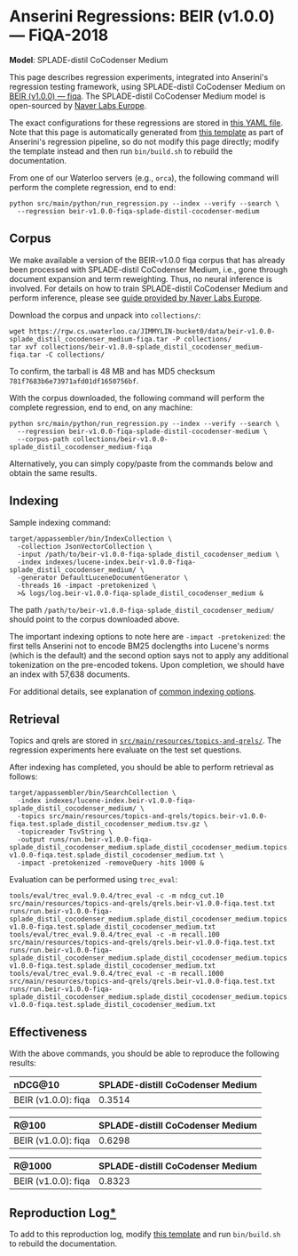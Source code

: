 # Anserini Regressions: BEIR (v1.0.0) &mdash; FiQA-2018

**Model**: SPLADE-distil CoCodenser Medium

This page describes regression experiments, integrated into Anserini's regression testing framework, using SPLADE-distil CoCodenser Medium on [BEIR (v1.0.0) &mdash; fiqa](http://beir.ai/).
The SPLADE-distil CoCodenser Medium model is open-sourced by [Naver Labs Europe](https://europe.naverlabs.com/research/machine-learning-and-optimization/splade-models).

The exact configurations for these regressions are stored in [this YAML file](../src/main/resources/regression/beir-v1.0.0-fiqa-splade-distil-cocodenser-medium.yaml).
Note that this page is automatically generated from [this template](../src/main/resources/docgen/templates/beir-v1.0.0-fiqa-splade-distil-cocodenser-medium.template) as part of Anserini's regression pipeline, so do not modify this page directly; modify the template instead and then run `bin/build.sh` to rebuild the documentation.

From one of our Waterloo servers (e.g., `orca`), the following command will perform the complete regression, end to end:

```
python src/main/python/run_regression.py --index --verify --search \
  --regression beir-v1.0.0-fiqa-splade-distil-cocodenser-medium
```

## Corpus

We make available a version of the BEIR-v1.0.0 fiqa corpus that has already been processed with SPLADE-distil CoCodenser Medium, i.e., gone through document expansion and term reweighting.
Thus, no neural inference is involved.
For details on how to train SPLADE-distil CoCodenser Medium and perform inference, please see [guide provided by Naver Labs Europe](https://github.com/naver/splade/tree/main/anserini_evaluation).

Download the corpus and unpack into `collections/`:

```
wget https://rgw.cs.uwaterloo.ca/JIMMYLIN-bucket0/data/beir-v1.0.0-splade_distil_cocodenser_medium-fiqa.tar -P collections/
tar xvf collections/beir-v1.0.0-splade_distil_cocodenser_medium-fiqa.tar -C collections/
```

To confirm, the tarball is 48 MB and has MD5 checksum `781f7683b6e73971afd01df1650756bf`.

With the corpus downloaded, the following command will perform the complete regression, end to end, on any machine:

```
python src/main/python/run_regression.py --index --verify --search \
  --regression beir-v1.0.0-fiqa-splade-distil-cocodenser-medium \
  --corpus-path collections/beir-v1.0.0-splade_distil_cocodenser_medium-fiqa
```

Alternatively, you can simply copy/paste from the commands below and obtain the same results.

## Indexing

Sample indexing command:

```
target/appassembler/bin/IndexCollection \
  -collection JsonVectorCollection \
  -input /path/to/beir-v1.0.0-fiqa-splade_distil_cocodenser_medium \
  -index indexes/lucene-index.beir-v1.0.0-fiqa-splade_distil_cocodenser_medium/ \
  -generator DefaultLuceneDocumentGenerator \
  -threads 16 -impact -pretokenized \
  >& logs/log.beir-v1.0.0-fiqa-splade_distil_cocodenser_medium &
```

The path `/path/to/beir-v1.0.0-fiqa-splade_distil_cocodenser_medium/` should point to the corpus downloaded above.

The important indexing options to note here are `-impact -pretokenized`: the first tells Anserini not to encode BM25 doclengths into Lucene's norms (which is the default) and the second option says not to apply any additional tokenization on the pre-encoded tokens.
Upon completion, we should have an index with 57,638 documents.

For additional details, see explanation of [common indexing options](common-indexing-options.md).

## Retrieval

Topics and qrels are stored in [`src/main/resources/topics-and-qrels/`](../src/main/resources/topics-and-qrels/).
The regression experiments here evaluate on the test set questions.

After indexing has completed, you should be able to perform retrieval as follows:

```
target/appassembler/bin/SearchCollection \
  -index indexes/lucene-index.beir-v1.0.0-fiqa-splade_distil_cocodenser_medium/ \
  -topics src/main/resources/topics-and-qrels/topics.beir-v1.0.0-fiqa.test.splade_distil_cocodenser_medium.tsv.gz \
  -topicreader TsvString \
  -output runs/run.beir-v1.0.0-fiqa-splade_distil_cocodenser_medium.splade_distil_cocodenser_medium.topics.beir-v1.0.0-fiqa.test.splade_distil_cocodenser_medium.txt \
  -impact -pretokenized -removeQuery -hits 1000 &
```

Evaluation can be performed using `trec_eval`:

```
tools/eval/trec_eval.9.0.4/trec_eval -c -m ndcg_cut.10 src/main/resources/topics-and-qrels/qrels.beir-v1.0.0-fiqa.test.txt runs/run.beir-v1.0.0-fiqa-splade_distil_cocodenser_medium.splade_distil_cocodenser_medium.topics.beir-v1.0.0-fiqa.test.splade_distil_cocodenser_medium.txt
tools/eval/trec_eval.9.0.4/trec_eval -c -m recall.100 src/main/resources/topics-and-qrels/qrels.beir-v1.0.0-fiqa.test.txt runs/run.beir-v1.0.0-fiqa-splade_distil_cocodenser_medium.splade_distil_cocodenser_medium.topics.beir-v1.0.0-fiqa.test.splade_distil_cocodenser_medium.txt
tools/eval/trec_eval.9.0.4/trec_eval -c -m recall.1000 src/main/resources/topics-and-qrels/qrels.beir-v1.0.0-fiqa.test.txt runs/run.beir-v1.0.0-fiqa-splade_distil_cocodenser_medium.splade_distil_cocodenser_medium.topics.beir-v1.0.0-fiqa.test.splade_distil_cocodenser_medium.txt
```

## Effectiveness

With the above commands, you should be able to reproduce the following results:

| nDCG@10                                                                                                      | SPLADE-distill CoCodenser Medium|
|:-------------------------------------------------------------------------------------------------------------|-----------|
| BEIR (v1.0.0): fiqa                                                                                          | 0.3514    |


| R@100                                                                                                        | SPLADE-distill CoCodenser Medium|
|:-------------------------------------------------------------------------------------------------------------|-----------|
| BEIR (v1.0.0): fiqa                                                                                          | 0.6298    |


| R@1000                                                                                                       | SPLADE-distill CoCodenser Medium|
|:-------------------------------------------------------------------------------------------------------------|-----------|
| BEIR (v1.0.0): fiqa                                                                                          | 0.8323    |


## Reproduction Log[*](reproducibility.md)

To add to this reproduction log, modify [this template](../src/main/resources/docgen/templates/beir-v1.0.0-fiqa-splade-distil-cocodenser-medium.template) and run `bin/build.sh` to rebuild the documentation.
